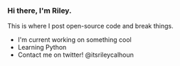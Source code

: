 ### Hi there, I'm Riley.
This is where I post open-source code and break things.
- I'm current working on something cool
- Learning Python
- Contact me on twitter! @itsrileycalhoun